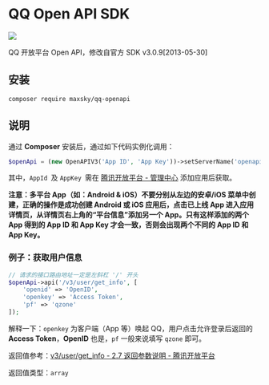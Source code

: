# QQ Open API SDK

<a href="https://996.icu"><img src="https://img.shields.io/badge/link-996.icu-red.svg"></a>

QQ 开放平台 Open API，修改自官方 SDK v3.0.9[2013-05-30]

## 安装

`composer require maxsky/qq-openapi`

## 说明

通过 **Composer** 安装后，通过如下代码实例化调用：

```php
$openApi = (new OpenAPIV3('App ID', 'App Key'))->setServerName('openapi.tencentyun.com');
```

其中，`AppId `及 `AppKey `需在 [腾讯开放平台 - 管理中心](http://op.open.qq.com/manage_centerv2/) 添加应用后获取。

**注意：多平台 App（如：Android & iOS）不要分别从左边的安卓/iOS 菜单中创建，正确的操作是成功创建 Android 或 iOS 应用后，点击已上线 App 进入应用详情页，从详情页右上角的“平台信息”添加另一个 App。只有这样添加的两个 App 得到的 App ID 和 App Key 才会一致，否则会出现两个不同的 App ID 和 App Key。**



### 例子：获取用户信息

```php
// 请求的接口路由地址一定是左斜杠 '/' 开头
$openApi->api('/v3/user/get_info', [
    'openid' => 'OpenID',
    'openkey' => 'Access Token',
    'pf' => 'qzone'
]);
```

解释一下：`openkey` 为客户端（App 等）唤起 QQ，用户点击允许登录后返回的 **Access Token**，**OpenID** 也是，`pf` 一般来说填写 `qzone` 即可。

返回值参考：[v3/user/get_info - 2.7 返回参数说明 - 腾讯开放平台](http://wiki.open.qq.com/wiki/v3/user/get_info#2.7.09.E8.BF.94.E5.9B.9E.E5.8F.82.E6.95.B0.E8.AF.B4.E6.98.8E)

返回值类型：`array`

